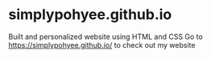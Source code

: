 # simplypohyee.github.io
Built and personalized website using HTML and CSS
Go to https://simplypohyee.github.io/ to check out my website 
